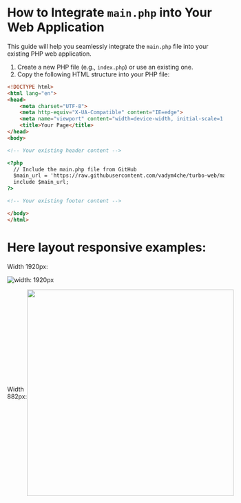 # How to Integrate `main.php` into Your Web Application

This guide will help you seamlessly integrate the `main.php` file into your existing PHP web application.

1. Create a new PHP file (e.g., `index.php`) or use an existing one.
2. Copy the following HTML structure into your PHP file:

```html
<!DOCTYPE html>
<html lang="en">
<head>
    <meta charset="UTF-8">
    <meta http-equiv="X-UA-Compatible" content="IE=edge">
    <meta name="viewport" content="width=device-width, initial-scale=1.0">
    <title>Your Page</title>
</head>
<body>

<!-- Your existing header content -->

<?php
  // Include the main.php file from GitHub
  $main_url = 'https://raw.githubusercontent.com/vadym4che/turbo-web/main/main.php';
  include $main_url;
?>

<!-- Your existing footer content -->

</body>
</html>
```

# Here layout responsive examples:

Width 1920px:

![width: 1920px](https://github.com/vadym4che/turbo-web/blob/main/w1920.png)

<div style="display: flex; height: 50vmin; width: 100%; align-items: center; justify-content: space-between; ">
    Width 882px:
    <img src="https://github.com/vadym4che/turbo-web/blob/main/w882.png" style="height: 50vmin; width: auto; margin: 0 auto;">

    Width 568px:
    <img src="https://github.com/vadym4che/turbo-web/blob/main/w568.png" style="height: 50vmin; width: auto; margin: 0 auto;">
</div>
